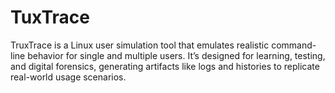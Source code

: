 # TuxTrace
TruxTrace is a Linux user simulation tool that emulates realistic command-line behavior for single and multiple users. It’s designed for learning, testing, and digital forensics, generating artifacts like logs and histories to replicate real-world usage scenarios.
